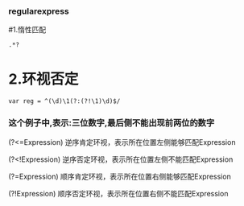 ### regularexpress

#1.惰性匹配

```
.*?

```

# 2.环视否定

```
var reg = ^(\d)\1(?:(?!\1)\d)$/

```

### 这个例子中,表示:三位数字,最后侧不能出现前两位的数字


(?<=Expression) 逆序肯定环视，表示所在位置左侧能够匹配Expression

(?<!Expression) 逆序否定环视，表示所在位置左侧不能匹配Expression

(?=Expression) 顺序肯定环视，表示所在位置右侧能够匹配Expression

(?!Expression) 顺序否定环视，表示所在位置右侧不能匹配Expression

